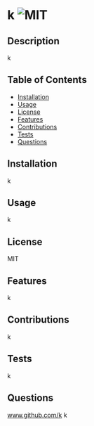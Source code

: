 # k ![MIT](https://img.shields.io/badge/license-MIT-green)


## Description
k

## Table of Contents
- [Installation](#installation)
- [Usage](#usage)
- [License](#license)
- [Features](#features)
- [Contributions](#contributions)
- [Tests](#tests)
- [Questions](#questions)


## Installation
k
## Usage
k
## License
MIT
## Features
k
## Contributions
k
## Tests
k
## Questions
www.github.com/k
k
  